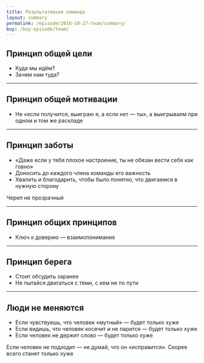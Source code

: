 ```yaml
---
title: Результативная команда
layout: summary
permalink: /episode/2016-10-27-team/summary/
buy: /buy-episode/team/
---
```



## Принцип общей цели

- Куда мы идём?
- Зачем нам туда?

---

## Принцип общей мотивации

- Не «если получится, выиграю я, а если нет — ты», а выигрываем при одном и том же раскладе

---

## Принцип заботы

- «Даже если у тебя плохое настроение, ты не обязан вести себя как говно»
- Доносить до каждого члена команды его важность
- Хвалить и благодарить, чтобы было понятно, что двигаемся в нужную сторону

Череп не прозрачный

---

## Принцип общих принципов

- Ключ к доверию — взаимопонимание

---

## Принцип берега

- Стоит обсудить заранее
- Не пытайся двигаться с теми, с кем не по пути

---

## Люди не меняются

- Если чувствуешь, что человек «мутный» — будет только хуже
- Если видишь, что человек косячит и не парится — будет только хуже
- Если человек не держит слово — будет только хуже

Если человек не подходит — не думай, что он «исправится». Скорее всего станет только хуже
